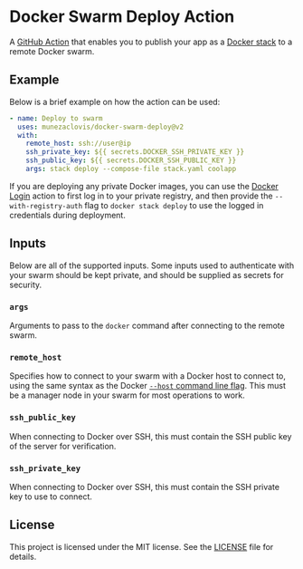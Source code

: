 # Docker Swarm Deploy Action

A [GitHub Action](https://github.com/features/actions) that enables you to publish your app as a [Docker stack](https://docs.docker.com/engine/swarm/stack-deploy/) to a remote Docker swarm.

## Example

Below is a brief example on how the action can be used:

```yaml
- name: Deploy to swarm
  uses: munezaclovis/docker-swarm-deploy@v2
  with:
    remote_host: ssh://user@ip
    ssh_private_key: ${{ secrets.DOCKER_SSH_PRIVATE_KEY }}
    ssh_public_key: ${{ secrets.DOCKER_SSH_PUBLIC_KEY }}
    args: stack deploy --compose-file stack.yaml coolapp
```

If you are deploying any private Docker images, you can use the [Docker Login](https://github.com/marketplace/actions/docker-login) action to first log in to your private registry, and then provide the `--with-registry-auth` flag to `docker stack deploy` to use the logged in credentials during deployment.

## Inputs

Below are all of the supported inputs. Some inputs used to authenticate with your swarm should be kept private, and should be supplied as secrets for security.

### `args`

Arguments to pass to the `docker` command after connecting to the remote swarm.

### `remote_host`

Specifies how to connect to your swarm with a Docker host to connect to, using the same syntax as the Docker [`--host` command line flag](https://docs.docker.com/engine/reference/commandline/cli/). This must be a manager node in your swarm for most operations to work.

### `ssh_public_key`

When connecting to Docker over SSH, this must contain the SSH public key of the server for verification.

### `ssh_private_key`

When connecting to Docker over SSH, this must contain the SSH private key to use to connect.

## License

This project is licensed under the MIT license. See the [LICENSE](LICENSE) file for details.
